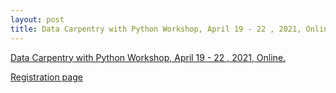 ```yaml
---
layout: post
title: Data Carpentry with Python Workshop, April 19 - 22 , 2021, Online
---
```


[Data Carpentry with Python Workshop, April 19 - 22 , 2021, Online.](https://esciencecenter-digital-skills.github.io/2021-04-19-dc-python-nlesc//)

[Registration page](https://3zpb11r.momice.events/page/854828)
